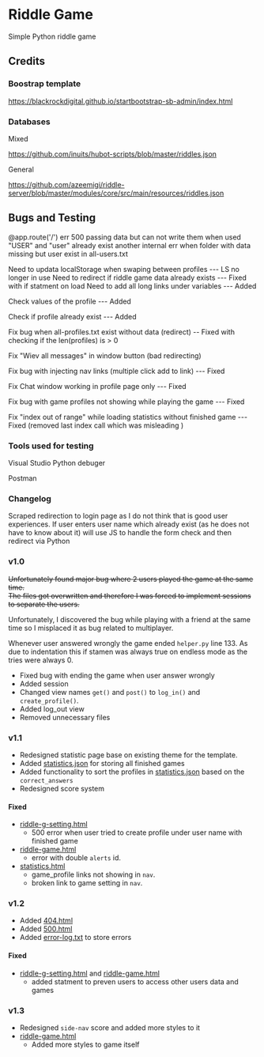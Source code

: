 # Riddle Game

Simple Python riddle game

## Credits

### Boostrap template

https://blackrockdigital.github.io/startbootstrap-sb-admin/index.html

### Databases

Mixed

https://github.com/inuits/hubot-scripts/blob/master/riddles.json

General

https://github.com/azeemigi/riddle-server/blob/master/modules/core/src/main/resources/riddles.json


## Bugs and Testing

@app.route('/')
err 500 passing data but can not write them when used "USER" and "user" already exist
another internal err when folder with data missing but user exist in all-users.txt


Need to updata localStorage when swaping between profiles --- LS no longer in use
Need to redirect if riddle game data already exists --- Fixed with if statment on load
Need to add all long links under variables --- Added

Check values of the profile --- Added

Check if profile already exist --- Added

Fix bug when all-profiles.txt exist without data (redirect) --  Fixed with checking if the len(profiles) is > 0

Fix "Wiev all messages" in window button (bad redirecting)

Fix bug with injecting nav links (multiple click add to link) --- Fixed

Fix Chat window working in profile page only --- Fixed

Fix bug with game profiles not showing while playing the game --- Fixed

Fix "index out of range" while loading statistics without finished game --- Fixed (removed last index call which was misleading )

### Tools used for testing

Visual Studio Python debuger

Postman

### Changelog

Scraped redirection to login page as I do not think that is good user experiences.
If user enters user name which already exist (as he does not have to know about it)
will use JS to handle the form check and then redirect via Python

### v1.0

<strike>Unfortunately found major bug where 2 users played the game at the same time.  
The files got overwritten and therefore I was forced to implement sessions to separate the users.</strike>

Unfortunately, I discovered the bug while playing with a friend at the same time so I misplaced it as bug related to multiplayer.

Whenever user answered wrongly the game ended `helper.py` line 133. As due to indentation this if stamen was always true on endless mode as the tries were always 0.

- Fixed bug with ending the game when user answer wrongly
- Added session
- Changed view names `get()` and `post()` to `log_in()` and `create_profile()`.
- Added log_out view
- Removed unnecessary files

### v1.1

- Redesigned statistic page base on existing theme for the template.
- Added [statistics.json](/data/riddle-game/statistics.json) for storing all finished games
- Added functionality to sort the profiles in [statistics.json](/data/riddle-game/statistics.json) based on the `correct_answers`
- Redesigned score system  

#### Fixed

- [riddle-g-setting.html](/templates/riddle-g-setting.html)
  - 500 error when user tried to create profile under user name with finished game
- [riddle-game.html](/templates/riddle-game.html)
	- error with double `alerts` id.
- [statistics.html](/templates/statistics.html)
	- game_profile links not showing in `nav`.
	- broken link to game setting in `nav`.


### v1.2

- Added [404.html](/templates/404.html)
- Added [500.html](/templates/500.html)
- Added [error-log.txt](/data/system/error-log.txt) to store errors

#### Fixed

- [riddle-g-setting.html](/templates/riddle-g-setting.html) and [riddle-game.html](/templates/riddle-game.html)
  - added statment to preven users to access other users data and games

### v1.3

- Redesigned `side-nav` score and added more styles to it
- [riddle-game.html](/templates/riddle-game.html)
  - Added more styles to game itself